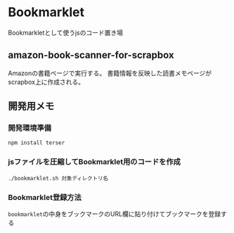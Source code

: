 # Bookmarklet

Bookmarkletとして使うjsのコード置き場

## amazon-book-scanner-for-scrapbox
Amazonの書籍ページで実行する。
書籍情報を反映した読書メモページがscrapbox上に作成される。

## 開発用メモ

### 開発環境準備
```shell
npm install terser
```

### jsファイルを圧縮してBookmarklet用のコードを作成
```shell
./bookmarklet.sh 対象ディレクトリ名
```

### Bookmarklet登録方法
`bookmarklet`の中身をブックマークのURL欄に貼り付けてブックマークを登録する
